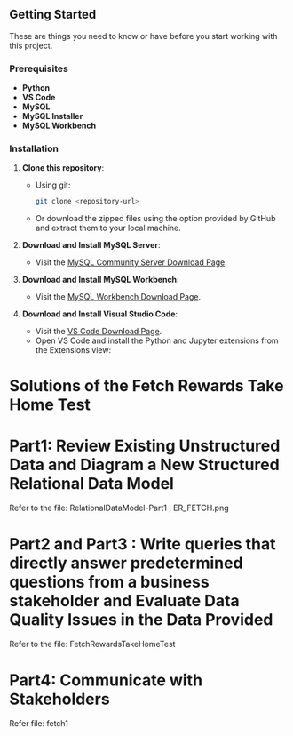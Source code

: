 ## Getting Started

These are things you need to know or have before you start working with this project.

### Prerequisites

- **Python**
- **VS Code**
- **MySQL**
- **MySQL Installer**
- **MySQL Workbench**

### Installation

1. **Clone this repository**:
   - Using git:
     ```bash
     git clone <repository-url>
     ```
   - Or download the zipped files using the option provided by GitHub and extract them to your local machine.

2. **Download and Install MySQL Server**:
   - Visit the [MySQL Community Server Download Page](https://dev.mysql.com/downloads/mysql/).

3. **Download and Install MySQL Workbench**:
   - Visit the [MySQL Workbench Download Page](https://dev.mysql.com/downloads/workbench/).
    
4. **Download and Install Visual Studio Code**:
   - Visit the [VS Code Download Page](https://code.visualstudio.com/Download).
   - Open VS Code and install the Python and Jupyter extensions from the Extensions view:
     
# Solutions of the Fetch Rewards Take Home Test
# Part1: Review Existing Unstructured Data and Diagram a New Structured Relational Data Model
Refer to the file: RelationalDataModel-Part1 , ER_FETCH.png

# Part2 and Part3 :  Write queries that directly answer predetermined questions from a business stakeholder and Evaluate Data Quality Issues in the Data Provided
Refer to the file: FetchRewardsTakeHomeTest

# Part4: Communicate with Stakeholders
Refer file: fetch1

